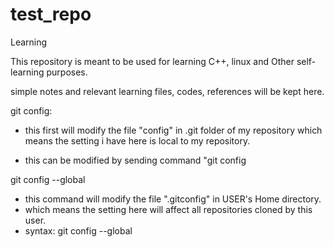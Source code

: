 # test_repo
Learning

This repository is meant to be used for learning C++, linux and Other self-learning purposes.

simple notes and relevant learning files, codes, references will be kept here.

git config:
* this first will modify the file "config" in .git folder of my repository
which means the setting i have here is local to my repository.

* this can be modified by sending command "git config <parameter in file>

git config --global
* this command will modify the file ".gitconfig" in USER's Home directory.
* which means the setting here will affect all repositories cloned by this user.
* syntax: git config --global <Parameter in file>


